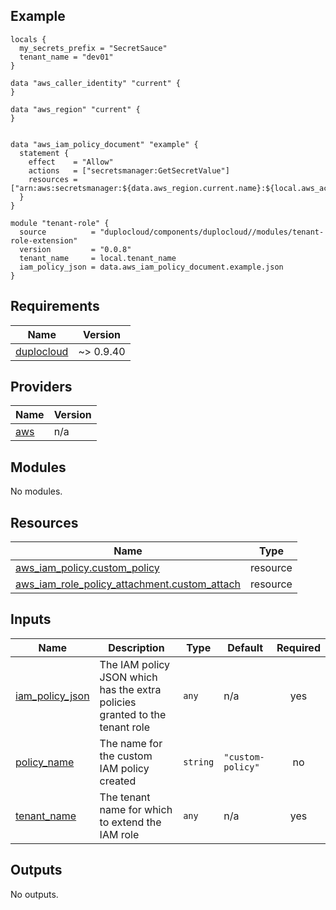 ## Example 
```
locals {
  my_secrets_prefix = "SecretSauce"
  tenant_name = "dev01"
}

data "aws_caller_identity" "current" {
}

data "aws_region" "current" {
}


data "aws_iam_policy_document" "example" {
  statement {
    effect    = "Allow"
    actions   = ["secretsmanager:GetSecretValue"]
    resources = ["arn:aws:secretsmanager:${data.aws_region.current.name}:${local.aws_account_id}:secret:/${local.my_secrets_prefix}/*"]
  }
}

module "tenant-role" {
  source          = "duplocloud/components/duplocloud//modules/tenant-role-extension"
  version         = "0.0.8"
  tenant_name     = local.tenant_name
  iam_policy_json = data.aws_iam_policy_document.example.json
}
```

## Requirements

| Name | Version |
|------|---------|
| <a name="requirement_duplocloud"></a> [duplocloud](#requirement\_duplocloud) | ~> 0.9.40 |

## Providers

| Name | Version |
|------|---------|
| <a name="provider_aws"></a> [aws](#provider\_aws) | n/a |

## Modules

No modules.

## Resources

| Name | Type |
|------|------|
| [aws_iam_policy.custom_policy](https://registry.terraform.io/providers/hashicorp/aws/latest/docs/resources/iam_policy) | resource |
| [aws_iam_role_policy_attachment.custom_attach](https://registry.terraform.io/providers/hashicorp/aws/latest/docs/resources/iam_role_policy_attachment) | resource |

## Inputs

| Name | Description | Type | Default | Required |
|------|-------------|------|---------|:--------:|
| <a name="input_iam_policy_json"></a> [iam\_policy\_json](#input\_iam\_policy\_json) | The IAM policy JSON which has the extra policies granted to the tenant role | `any` | n/a | yes |
| <a name="input_policy_name"></a> [policy\_name](#input\_policy\_name) | The name for the custom IAM policy created | `string` | `"custom-policy"` | no |
| <a name="input_tenant_name"></a> [tenant\_name](#input\_tenant\_name) | The tenant name for which to extend the IAM role | `any` | n/a | yes |

## Outputs

No outputs.
